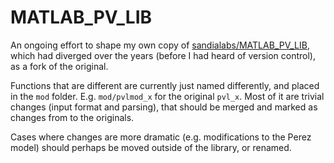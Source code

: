 # MATLAB_PV_LIB

An ongoing effort to shape my own copy of [sandialabs/MATLAB_PV_LIB](https://github.com/sandialabs/MATLAB_PV_LIB), which had diverged over the years (before I had heard of version control), as a fork of the original. 

Functions that are different are currently just named differently, and placed in the `mod` folder. E.g. `mod/pvlmod_x` for the original `pvl_x`. Most of it are trivial changes (input format and parsing), that should be merged and marked as changes from to the originals.

Cases where changes are more dramatic (e.g. modifications to the Perez model) should perhaps be moved outside of the library, or renamed.

